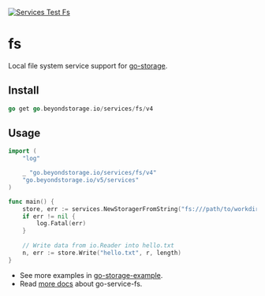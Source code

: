 [![Services Test Fs](https://github.com/beyondstorage/go-storage/actions/workflows/services-test-fs.yml/badge.svg)](https://github.com/beyondstorage/go-storage/actions/workflows/services-test-fs.yml)

# fs

Local file system service support for [go-storage](https://github.com/beyondstorage/go-storage).

## Install

```go
go get go.beyondstorage.io/services/fs/v4
```

## Usage

```go
import (
	"log"

	_ "go.beyondstorage.io/services/fs/v4"
	"go.beyondstorage.io/v5/services"
)

func main() {
	store, err := services.NewStoragerFromString("fs:///path/to/workdir")
	if err != nil {
		log.Fatal(err)
	}
	
	// Write data from io.Reader into hello.txt
	n, err := store.Write("hello.txt", r, length)
}
```

- See more examples in [go-storage-example](https://github.com/beyondstorage/go-storage-example).
- Read [more docs](https://beyondstorage.io/docs/go-storage/services/fs) about go-service-fs.
